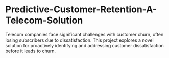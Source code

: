 # Predictive-Customer-Retention-A-Telecom-Solution
Telecom companies face significant challenges with customer churn, often losing subscribers due to dissatisfaction. This project explores a novel solution for proactively identifying and addressing customer dissatisfaction before it leads to churn.
